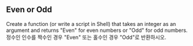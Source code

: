 ## Even or Odd

Create a function (or write a script in Shell) that takes an integer as an argument and returns "Even" for even numbers or "Odd" for odd numbers.
정수인 인수를 짝수인 경우 "Even" 또는 홀수인 경우 "Odd"로 반환하시오.